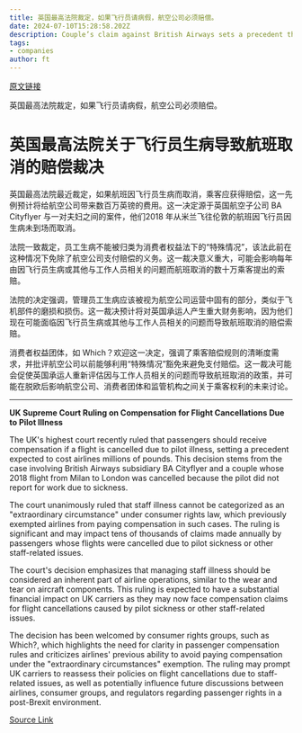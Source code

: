 ```yaml
---
title: 英国最高法院裁定，如果飞行员请病假，航空公司必须赔偿。
date: 2024-07-10T15:28:58.202Z
description: Couple’s claim against British Airways sets a precedent that is expected to cost carriers millions of pounds
tags: 
- companies
author: ft
---
```


[原文链接](https://ft.com/content/3e70d90b-8407-46af-9a65-c96e8292a270)

英国最高法院裁定，如果飞行员请病假，航空公司必须赔偿。

# 英国最高法院关于飞行员生病导致航班取消的赔偿裁决

英国最高法院最近裁定，如果航班因飞行员生病而取消，乘客应获得赔偿，这一先例预计将给航空公司带来数百万英镑的费用。这一决定源于英国航空子公司 BA Cityflyer 与一对夫妇之间的案件，他们2018 年从米兰飞往伦敦的航班因飞行员因生病未到场而取消。

法院一致裁定，员工生病不能被归类为消费者权益法下的“特殊情况”，该法此前在这种情况下免除了航空公司支付赔偿的义务。这一裁决意义重大，可能会影响每年由因飞行员生病或其他与工作人员相关的问题而航班取消的数十万乘客提出的索赔。

法院的决定强调，管理员工生病应该被视为航空公司运营中固有的部分，类似于飞机部件的磨损和损伤。这一裁决预计将对英国承运人产生重大财务影响，因为他们现在可能面临因飞行员生病或其他与工作人员相关的问题而导致航班取消的赔偿索赔。

消费者权益团体，如 Which？欢迎这一决定，强调了乘客赔偿规则的清晰度需求，并批评航空公司以前能够利用“特殊情况”豁免来避免支付赔偿。这一裁决可能会促使英国承运人重新评估因与工作人员相关的问题而导致航班取消的政策，并可能在脱欧后影响航空公司、消费者团体和监管机构之间关于乘客权利的未来讨论。

---

 **UK Supreme Court Ruling on Compensation for Flight Cancellations Due to Pilot Illness**

The UK's highest court recently ruled that passengers should receive compensation if a flight is cancelled due to pilot illness, setting a precedent expected to cost airlines millions of pounds. This decision stems from the case involving British Airways subsidiary BA Cityflyer and a couple whose 2018 flight from Milan to London was cancelled because the pilot did not report for work due to sickness.

The court unanimously ruled that staff illness cannot be categorized as an "extraordinary circumstance" under consumer rights law, which previously exempted airlines from paying compensation in such cases. The ruling is significant and may impact tens of thousands of claims made annually by passengers whose flights were cancelled due to pilot sickness or other staff-related issues.

The court's decision emphasizes that managing staff illness should be considered an inherent part of airline operations, similar to the wear and tear on aircraft components. This ruling is expected to have a substantial financial impact on UK carriers as they may now face compensation claims for flight cancellations caused by pilot sickness or other staff-related issues.

The decision has been welcomed by consumer rights groups, such as Which?, which highlights the need for clarity in passenger compensation rules and criticizes airlines' previous ability to avoid paying compensation under the "extraordinary circumstances" exemption. The ruling may prompt UK carriers to reassess their policies on flight cancellations due to staff-related issues, as well as potentially influence future discussions between airlines, consumer groups, and regulators regarding passenger rights in a post-Brexit environment.

[Source Link](https://ft.com/content/3e70d90b-8407-46af-9a65-c96e8292a270)

